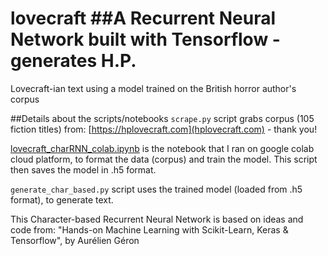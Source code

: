 # lovecraft ##A Recurrent Neural Network built with Tensorflow - generates H.P.
Lovecraft-ian text using a model trained on the British horror author's corpus

##Details about the scripts/notebooks `scrape.py` script grabs corpus (105
fiction titles) from: [https://hplovecraft.com](hplovecraft.com) - thank you!

[lovecraft_charRNN_colab.ipynb](https://github.com/emgullufsen/lovecraft/blob/main/lovecraft_charRNN_colab.ipynb)
is the notebook that I ran on google colab cloud platform, to format the data
(corpus) and train the model. This script then saves the model in .h5 format.

`generate_char_based.py` script uses the trained model (loaded from .h5 format),
to generate text.

This Character-based Recurrent Neural Network is based on ideas and code from:
"Hands-on Machine Learning with Scikit-Learn, Keras & Tensorflow", by Aurélien
Géron
